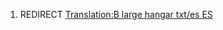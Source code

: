 1.  REDIRECT [Translation:B large hangar txt/es
    ES](Translation:B_large_hangar_txt/es_ES "wikilink")